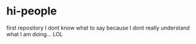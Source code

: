 # hi-people
first repository
I dont know what to say because I dont really understand what I am doing... LOL 
